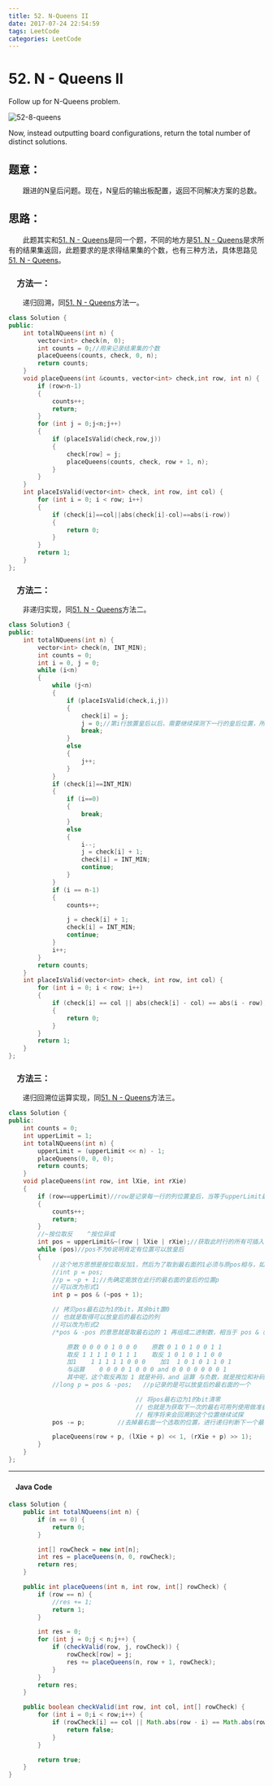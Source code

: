 ```yaml
---
title: 52. N-Queens II
date: 2017-07-24 22:54:59
tags: LeetCode
categories: LeetCode
---
```


# 52. N - Queens II

Follow up for N-Queens problem.

![52-8-queens](/images/52-8-queens.png)

Now, instead outputting board configurations, return the total number of distinct solutions.

<!--more-->

## 题意：

　　跟进的N皇后问题。现在，N皇后的输出板配置，返回不同解决方案的总数。

## 思路：

　　此题其实和[51. N - Queens](http://blog.taoaili999.cn/2017/07/22/51-N-Queens/)是同一个题，不同的地方是[51. N - Queens](http://blog.taoaili999.cn/2017/07/22/51-N-Queens/)是求所有的结果集返回，此题要求的是求得结果集的个数，也有三种方法，具体思路见[51. N - Queens](http://blog.taoaili999.cn/2017/07/22/51-N-Queens/)。

### 　方法一：

　　递归回溯，同[51. N - Queens](http://blog.taoaili999.cn/2017/07/22/51-N-Queens/)方法一。

```c++
class Solution {
public:
	int totalNQueens(int n) {
		vector<int> check(n, 0);
		int counts = 0;//用来记录结果集的个数
		placeQueens(counts, check, 0, n);
		return counts;
	}
	void placeQueens(int &counts, vector<int> check,int row, int n) {
		if (row>n-1)
		{
			counts++;
			return;
		}
		for (int j = 0;j<n;j++)
		{
			if (placeIsValid(check,row,j))
			{
				check[row] = j;
				placeQueens(counts, check, row + 1, n);
			}
		}
	}
	int placeIsValid(vector<int> check, int row, int col) {
		for (int i = 0; i < row; i++)
		{
			if (check[i]==col||abs(check[i]-col)==abs(i-row))
			{
				return 0;
			}
		}
		return 1;
	}
};
```

### 　方法二：

　　非递归实现，同[51. N - Queens](http://blog.taoaili999.cn/2017/07/22/51-N-Queens/)方法二。

```c++
class Solution3 {
public:
	int totalNQueens(int n) {
		vector<int> check(n, INT_MIN);
		int counts = 0;
		int i = 0, j = 0;
		while (i<n)
		{
			while (j<n)
			{
				if (placeIsValid(check,i,j))
				{
					check[i] = j;
					j = 0;//第i行放置皇后以后，需要继续探测下一行的皇后位置，所以此处将j清零，从下一行的第0列开始逐列探测  !!!!!!!!!!!!!!!!!
					break;
				}
				else
				{
					j++;
				}
			}
			if (check[i]==INT_MIN)
			{
				if (i==0)
				{
					break;
				}
				else
				{
					i--;
					j = check[i] + 1;
					check[i] = INT_MIN;
					continue;
				}
			}
			if (i == n-1)
			{
				counts++;

				j = check[i] + 1;
				check[i] = INT_MIN;
				continue;
			}
			i++;
		}
		return counts;
	}
	int placeIsValid(vector<int> check, int row, int col) {
		for (int i = 0; i < row; i++)
		{
			if (check[i] == col || abs(check[i] - col) == abs(i - row))
			{
				return 0;
			}
		}
		return 1;
	}
};
```

### 　方法三：

　　递归回溯位运算实现，同[51. N - Queens](http://blog.taoaili999.cn/2017/07/22/51-N-Queens/)方法三。

```c++
class Solution {
public:
	int counts = 0;
	int upperLimit = 1;
 	int totalNQueens(int n) {
		upperLimit = (upperLimit << n) - 1;
		placeQueens(0, 0, 0);
		return counts;
	}
	void placeQueens(int row, int lXie, int rXie)
	{
		if (row==upperLimit)//row是记录每一行的列位置皇后，当等于upperLimit最大限制的时候说明找到一个满足条件的皇后矩阵
		{
			counts++;
			return;
		}
		//~按位取反    ^按位异或
		int pos = upperLimit&~(row | lXie | rXie);//获取此时行的所有可插入皇后的位置
		while (pos)//pos不为0说明肯定有位置可以放皇后
		{
			//这个地方思想是按位取反加1，然后为了取到最右面的1必须与原pos相与，如果按自己下面的想法没有相与，导致出错
			//int p = pos;
			//p = ~p + 1;//先确定能放在此行的最右面的皇后的位置p
			//可以改为形式1
			int p = pos & (~pos + 1);

			// 拷贝pos最右边为1的bit，其余bit置0  
			// 也就是取得可以放皇后的最右边的列  
			//可以改为形式2
			/*pos & -pos 的意思就是取最右边的 1 再组成二进制数，相当于 pos &（~pos + 1），因为取反以后刚好所有数都是相反的（怎么听着像废话），再加 1 ，就是改变最低位，如果低位的几个数都是1，加的这个 1 就会进上去，一直进到 0 ，在做与运算就和原数对应的 1 重合了。举例可以说明：

				原数 0 0 0 0 1 0 0 0    原数 0 1 0 1 0 0 1 1
				取反 1 1 1 1 0 1 1 1    取反 1 0 1 0 1 1 0 0
				加1    1 1 1 1 1 0 0 0    加1  1 0 1 0 1 1 0 1
				与运算    0 0 0 0 1 0 0 0 and 0 0 0 0 0 0 0 1
				其中呢，这个取反再加 1 就是补码，and 运算 与负数，就是按位和补码与运算。*/
			//long p = pos & -pos;   //p记录的是可以放皇后的最右面的一个                                             

								   // 将pos最右边为1的bit清零  
								   // 也就是为获取下一次的最右可用列使用做准备，  
								   // 程序将来会回溯到这个位置继续试探  
			pos -= p;         //去掉最右面一个选取的位置，进行递归判断下一个最右面皇后的位置        

			placeQueens(row + p, (lXie + p) << 1, (rXie + p) >> 1);
		}
	}
};
```


---------------------------------------------------
#### 　Java Code
```Java
class Solution {
    public int totalNQueens(int n) {
        if (n == 0) {
            return 0;
        }

        int[] rowCheck = new int[n];
        int res = placeQueens(n, 0, rowCheck);
        return res;
    }

    public int placeQueens(int n, int row, int[] rowCheck) {
        if (row == n) {
            //res += 1;
            return 1;
        }

        int res = 0;
        for (int j = 0;j < n;j++) {
            if (checkValid(row, j, rowCheck)) {
                rowCheck[row] = j;
                res += placeQueens(n, row + 1, rowCheck);
            }
        }
        return res;
    }

    public boolean checkValid(int row, int col, int[] rowCheck) {
        for (int i = 0;i < row;i++) {
            if (rowCheck[i] == col || Math.abs(row - i) == Math.abs(rowCheck[i] - col)) {
                return false;
            }
        }

        return true;
    }
}
```
